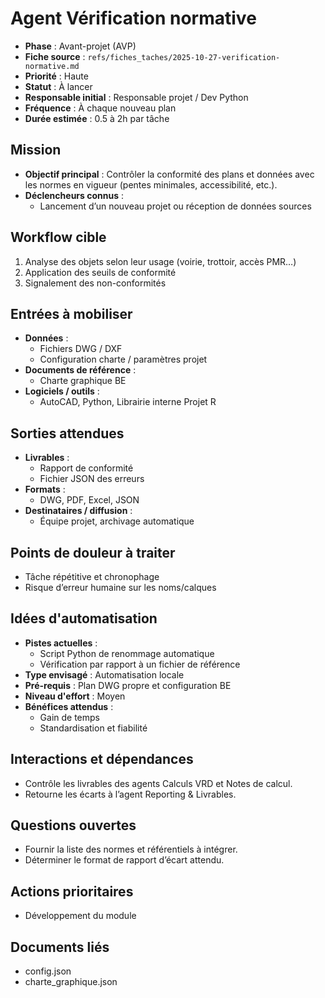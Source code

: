 # Agent Vérification normative

- **Phase** : Avant-projet (AVP)
- **Fiche source** : `refs/fiches_taches/2025-10-27-verification-normative.md`
- **Priorité** : Haute
- **Statut** : À lancer
- **Responsable initial** : Responsable projet / Dev Python
- **Fréquence** : À chaque nouveau plan
- **Durée estimée** : 0.5 à 2h par tâche

## Mission
- **Objectif principal** : Contrôler la conformité des plans et données avec les normes en vigueur (pentes minimales, accessibilité, etc.).
- **Déclencheurs connus** :
  - Lancement d’un nouveau projet ou réception de données sources

## Workflow cible
1. Analyse des objets selon leur usage (voirie, trottoir, accès PMR…)
2. Application des seuils de conformité
3. Signalement des non-conformités

## Entrées à mobiliser
- **Données** :
  - Fichiers DWG / DXF
  - Configuration charte / paramètres projet
- **Documents de référence** :
  - Charte graphique BE
- **Logiciels / outils** :
  - AutoCAD, Python, Librairie interne Projet R

## Sorties attendues
- **Livrables** :
  - Rapport de conformité
  - Fichier JSON des erreurs
- **Formats** :
  - DWG, PDF, Excel, JSON
- **Destinataires / diffusion** :
  - Équipe projet, archivage automatique

## Points de douleur à traiter
- Tâche répétitive et chronophage
- Risque d’erreur humaine sur les noms/calques

## Idées d'automatisation
- **Pistes actuelles** :
  - Script Python de renommage automatique
  - Vérification par rapport à un fichier de référence
- **Type envisagé** : Automatisation locale
- **Pré-requis** : Plan DWG propre et configuration BE
- **Niveau d'effort** : Moyen
- **Bénéfices attendus** :
  - Gain de temps
  - Standardisation et fiabilité

## Interactions et dépendances
- Contrôle les livrables des agents Calculs VRD et Notes de calcul.
- Retourne les écarts à l’agent Reporting & Livrables.

## Questions ouvertes
- Fournir la liste des normes et référentiels à intégrer.
- Déterminer le format de rapport d’écart attendu.

## Actions prioritaires
- Développement du module

## Documents liés
- config.json
- charte_graphique.json

